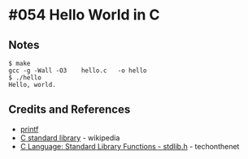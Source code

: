 # #054 Hello World in C

## Notes


```
$ make
gcc -g -Wall -O3    hello.c   -o hello
$ ./hello
Hello, world.
```


## Credits and References
* [printf](https://www.tutorialspoint.com/c_standard_library/c_function_printf.htm)
* [C standard library](https://en.wikipedia.org/wiki/C_standard_library) - wikipedia
* [C Language: Standard Library Functions - stdlib.h](https://www.techonthenet.com/c_language/standard_library_functions/stdlib_h/) - techonthenet

